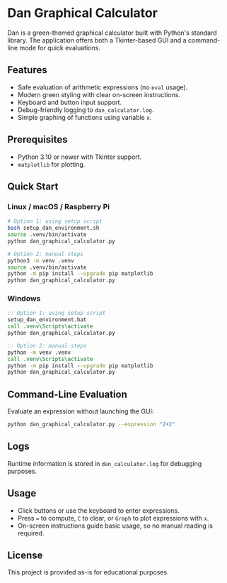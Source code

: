 # Dan Graphical Calculator

Dan is a green-themed graphical calculator built with Python's standard library.
The application offers both a Tkinter-based GUI and a command-line mode for quick evaluations.

## Features
- Safe evaluation of arithmetic expressions (no `eval` usage).
- Modern green styling with clear on-screen instructions.
- Keyboard and button input support.
- Debug-friendly logging to `dan_calculator.log`.
- Simple graphing of functions using variable `x`.

## Prerequisites
- Python 3.10 or newer with Tkinter support.
- `matplotlib` for plotting.

## Quick Start
### Linux / macOS / Raspberry Pi
```bash
# Option 1: using setup script
bash setup_dan_environment.sh
source .venv/bin/activate
python dan_graphical_calculator.py

# Option 2: manual steps
python3 -m venv .venv
source .venv/bin/activate
python -m pip install --upgrade pip matplotlib
python dan_graphical_calculator.py
```

### Windows
```bat
:: Option 1: using setup script
setup_dan_environment.bat
call .venv\Scripts\activate
python dan_graphical_calculator.py

:: Option 2: manual steps
python -m venv .venv
call .venv\Scripts\activate
python -m pip install --upgrade pip matplotlib
python dan_graphical_calculator.py
```

## Command-Line Evaluation
Evaluate an expression without launching the GUI:
```bash
python dan_graphical_calculator.py --expression "2+2"
```

## Logs
Runtime information is stored in `dan_calculator.log` for debugging purposes.

## Usage
- Click buttons or use the keyboard to enter expressions.
- Press `=` to compute, `C` to clear, or `Graph` to plot expressions with `x`.
- On-screen instructions guide basic usage, so no manual reading is required.

## License
This project is provided as-is for educational purposes.
